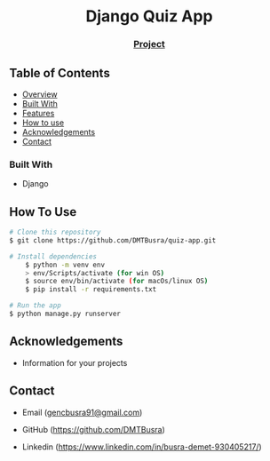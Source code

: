 

<h1 align="center">Django Quiz App</h1>

<div align="center">
  <h3>
    <a href="https://qqizz-app.herokuapp.com/">
      Project
    </a>
 
  </h3>
</div>

<!-- TABLE OF CONTENTS -->

## Table of Contents

- [Overview](#overview)
- [Built With](#built-with)
- [Features](#features)
- [How to use](#how-to-use)
- [Acknowledgements](#acknowledgements)
- [Contact](#contact)

<!-- OVERVIEW -->



### Built With

<!-- This section should list any major frameworks that you built your project using. Here are a few examples.-->

- Django

## How To Use



```bash
# Clone this repository
$ git clone https://github.com/DMTBusra/quiz-app.git

# Install dependencies
    $ python -m venv env
    > env/Scripts/activate (for win OS)
    $ source env/bin/activate (for macOs/linux OS)
    $ pip install -r requirements.txt

# Run the app
$ python manage.py runserver
```

## Acknowledgements

- Information for your projects

## Contact

- Email (gencbusra91@gmail.com)
- GitHub (https://github.com/DMTBusra)

- Linkedin (https://www.linkedin.com/in/busra-demet-930405217/)

